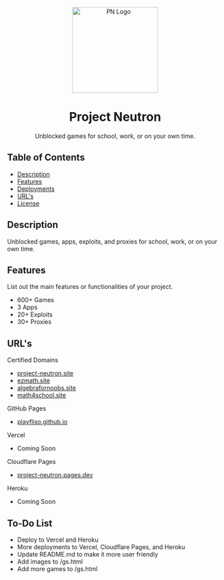 <div align="center">
  <img src="https://raw.githubusercontent.com/PlayFlixo/playflixo.github.io/main/assets/images/pn-logo.png" alt="PN Logo" width="200">
  <h1>Project Neutron</h1>
  <p>Unblocked games for school, work, or on your own time.</p>
</div>

## Table of Contents

- [Description](#description)
- [Features](#features)
- [Deployments](#deployments)
- [URL's](#url's)
- [License](#license)

## Description

Unblocked games, apps, exploits, and proxies for school, work, or on your own time.

## Features

List out the main features or functionalities of your project.

- 600+ Games
- 3 Apps
- 20+ Exploits
- 30+ Proxies

## URL's

Certified Domains
- <a href="https://project-neutron.site">project-neutron.site</a>
- <a href="https://ezmath.site">ezmath.site</a>
- <a href="https://algebrafornoobs.site">algebrafornoobs.site</a>
- <a href="https://math4school.site">math4school.site</a>

GitHub Pages
- <a href="https://playflixo.github.io">playflixo.github.io</a>

Vercel
- Coming Soon

Cloudflare Pages
- <a href="https://project-neutron.pages.dev">project-neutron.pages.dev</a>

Heroku
- Coming Soon

## To-Do List

- Deploy to Vercel and Heroku
- More deployments to Vercel, Cloudflare Pages, and Heroku
- Update README.md to make it more user friendly
- Add images to /gs.html
- Add more games to /gs.html
